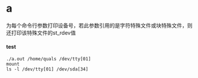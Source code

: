 # a
为每个命令行参数打印设备号，若此参数引用的是字符特殊文件或块特殊文件，则还打印该特殊文件的st_rdev值

#### test
```shell
./a.out /home/quals /dev/tty[01]
mount
ls -l /dev/tty[01] /dev/sda[34]
```
